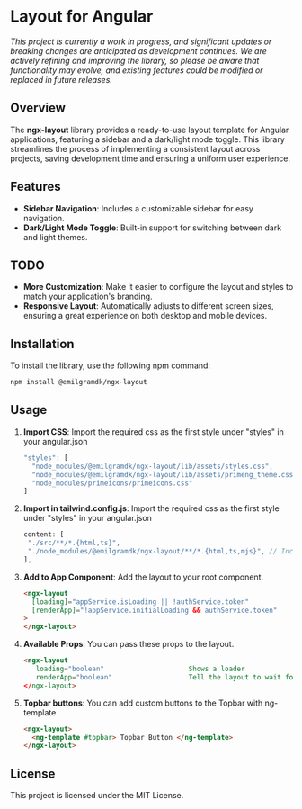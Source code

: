 # Layout for Angular

_This project is currently a work in progress, and significant updates or breaking changes are anticipated as development continues. We are actively refining and improving the library, so please be aware that functionality may evolve, and existing features could be modified or replaced in future releases._

## Overview

The **ngx-layout** library provides a ready-to-use layout template for Angular applications, featuring a sidebar and a dark/light mode toggle. This library streamlines the process of implementing a consistent layout across projects, saving development time and ensuring a uniform user experience.

## Features

- **Sidebar Navigation**: Includes a customizable sidebar for easy navigation.
- **Dark/Light Mode Toggle**: Built-in support for switching between dark and light themes.

## TODO

- **More Customization**: Make it easier to configure the layout and styles to match your application's branding.
- **Responsive Layout**: Automatically adjusts to different screen sizes, ensuring a great experience on both desktop and mobile devices.

## Installation

To install the library, use the following npm command:

```bash
npm install @emilgramdk/ngx-layout
```

## Usage

1. **Import CSS**: Import the required css as the first style under "styles" in your angular.json

   ```typescript
   "styles": [
     "node_modules/@emilgramdk/ngx-layout/lib/assets/styles.css",
     "node_modules/@emilgramdk/ngx-layout/lib/assets/primeng_theme.css",
     "node_modules/primeicons/primeicons.css"
   ]
   ```

2. **Import in tailwind.config.js**: Import the required css as the first style under "styles" in your angular.json

   ```typescript
   content: [
    "./src/**/*.{html,ts}",
    "./node_modules/@emilgramdk/ngx-layout/**/*.{html,ts,mjs}", // Include your library components
   ],
   ```

3. **Add to App Component**: Add the layout to your root component.

   ```html
   <ngx-layout
     [loading]="appService.isLoading || !authService.token"
     [renderApp]="!appService.initialLoading && authService.token"
   >
   </ngx-layout>
   ```

4. **Available Props**: You can pass these props to the layout.

   ```html
   <ngx-layout
      loading="boolean"                     Shows a loader
      renderApp="boolean"                   Tell the layout to wait for a state before rendering the app
   </ngx-layout>
   ```

5. **Topbar buttons**: You can add custom buttons to the Topbar with ng-template
   ```html
   <ngx-layout>
     <ng-template #topbar> Topbar Button </ng-template>
   </ngx-layout>
   ```

## License

This project is licensed under the MIT License.
